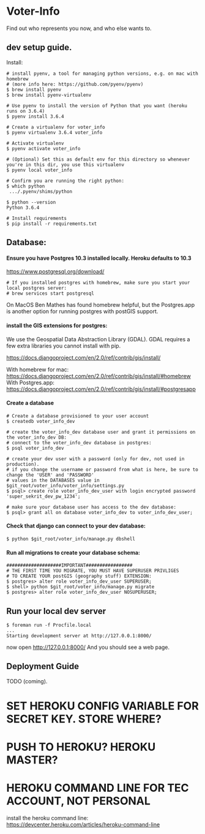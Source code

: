 # Voter-Info
Find out who represents you now, and who else wants to.


## dev setup guide.

Install:

    # install pyenv, a tool for managing python versions, e.g. on mac with homebrew
    # (more info here: https://github.com/pyenv/pyenv)
    $ brew install pyenv
    $ brew install pyenv-virtualenv

    # Use pyenv to install the version of Python that you want (heroku runs on 3.6.4)
    $ pyenv install 3.6.4

    # Create a virtualenv for voter_info
    $ pyenv virtualenv 3.6.4 voter_info

    # Activate virtualenv
    $ pyenv activate voter_info

    # (Optional) Set this as default env for this directory so whenever you're in this dir, you use this virtualenv
    $ pyenv local voter_info

    # Confirm you are running the right python:
    $ which python
     .../.pyenv/shims/python

    $ python --version
    Python 3.6.4

    # Install requirements
    $ pip install -r requirements.txt



## Database:

#### Ensure you have Postgres 10.3 installed locally. Heroku defaults to 10.3

https://www.postgresql.org/download/

    # If you installed postgres with homebrew, make sure you start your local postgres server:
    # brew services start postgresql

On MacOS Ben Mathes has found homebrew helpful, but the Postgres.app is another option for running postgres with postGIS support.


#### install the GIS extensions for postgres:

We use the Geospatial Data Abstraction Library (GDAL). GDAL requires a few extra libraries
you cannot install with pip.

https://docs.djangoproject.com/en/2.0/ref/contrib/gis/install/

With homebrew for mac: https://docs.djangoproject.com/en/2.0/ref/contrib/gis/install/#homebrew
With Postgres.app: https://docs.djangoproject.com/en/2.0/ref/contrib/gis/install/#postgresapp


#### Create a database

    # Create a database provisioned to your user account
    $ createdb voter_info_dev

    # create the voter_info_dev database user and grant it permissions on the voter_info_dev DB:
    # connect to the voter_info_dev database in postgres:
    $ psql voter_info_dev

    # create your dev user with a password (only for dev, not used in production).
    # if you change the username or password from what is here, be sure to change the 'USER' and 'PASSWORD'
    # values in the DATABASES value in $git_root/voter_info/voter_info/settings.py
    $ psql> create role voter_info_dev_user with login encrypted password 'super_sekrit_dev_pw_1234';

    # make sure your database user has access to the dev database:
    $ psql> grant all on database voter_info_dev to voter_info_dev_user;

#### Check that django can connect to your dev database:

    $ python $git_root/voter_info/manage.py dbshell

#### Run all migrations to create your database schema:

    ####################IMPORTANT#################
    # THE FIRST TIME YOU MIGRATE, YOU MUST HAVE SUPERUSER PRIVLIGES
    # TO CREATE YOUR postGIS (geography stuff) EXTENSION:
    $ postgres> alter role voter_info_dev_user SUPERUSER;
    $ shell> python $git_root/voter_info/manage.py migrate
    $ postgres> alter role voter_info_dev_user NOSUPERUSER;



## Run your local dev server

    $ foreman run -f Procfile.local
    ...
    Starting development server at http://127.0.0.1:8000/


now open http://127.0.0.1:8000/ And you should see a web page.



## Deployment Guide

TODO (coming).

# SET HEROKU CONFIG VARIABLE FOR SECRET KEY. STORE WHERE?

# PUSH TO HEROKU? HEROKU MASTER?

# HEROKU COMMAND LINE FOR TEC ACCOUNT, NOT PERSONAL

install the heroku command line:
https://devcenter.heroku.com/articles/heroku-command-line
